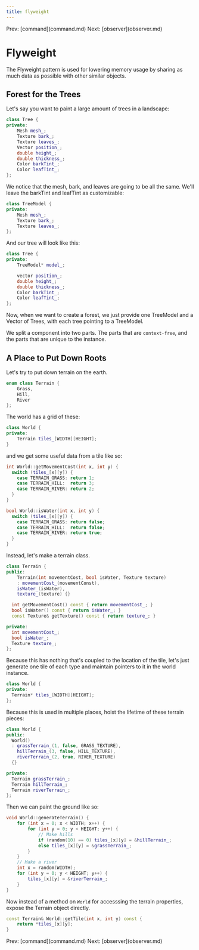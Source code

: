 ```yaml
---
title: flyweight
---
```


Prev: \[command](command.md) Next:
\[observer](observer.md)

# Flyweight

The Flyweight pattern is used for lowering memory usage by sharing as
much data as possible with other similar objects.

## Forest for the Trees

Let\'s say you want to paint a large amount of trees in a landscape:

```cpp
class Tree {
private:
    Mesh mesh_;
    Texture bark_;
    Texture leaves_;
    Vector position_;
    double height_;
    double thickness_;
    Color barkTint_;
    Color leafTint_;
};
```

We notice that the mesh, bark, and leaves are going to be all the same.
We\'ll leave the barkTint and leafTint as customizable:

```cpp
class TreeModel {
private:
    Mesh mesh_;
    Texture bark_;
    Texture leaves_;
};
```

And our tree will look like this:

```cpp
class Tree {
private:
    TreeModel* model_;

    vector position_;
    double height_;
    double thickness_;
    Color barkTint_;
    Color leafTint_;
};
```

Now, when we want to create a forest, we just provide one TreeModel and
a Vector of Trees, with each tree pointing to a TreeModel.

We split a component into two parts. The parts that are `context-free`,
and the parts that are unique to the instance.

## A Place to Put Down Roots

Let\'s try to put down terrain on the earth.

```cpp
enum class Terrain {
    Grass,
    Hill,
    River
};
```

The world has a grid of these:

```cpp
class World {
private:
    Terrain tiles_[WIDTH][HEIGHT];
}
```

and we get some useful data from a tile like so:

```cpp
int World::getMovementCost(int x, int y) {
  switch (tiles_[x][y]) {
    case TERRAIN_GRASS: return 1;
    case TERRAIN_HILL:  return 3;
    case TERRAIN_RIVER: return 2;
  }
}

bool World::isWater(int x, int y) {
  switch (tiles_[x][y]) {
    case TERRAIN_GRASS: return false;
    case TERRAIN_HILL:  return false;
    case TERRAIN_RIVER: return true;
  }
}
```

Instead, let\'s make a terrain class.

```cpp
class Terrain {
public:
    Terrain(int movementCost, bool isWater, Texture texture)
    : movementCost_(movementConst),
    isWater_(isWater),
    texture_(texture) {}

  int getMovementCost() const { return movementCost_; }
  bool isWater() const { return isWater_; }
  const Texture& getTexture() const { return texture_; }

private:
  int movementCost_;
  bool isWater_;
  Texture texture_;
};
```

Because this has nothing that\'s coupled to the location of the tile,
let\'s just generate one tile of each type and maintain pointers to it
in the world instance.

```cpp
class World {
private:
  Terrain* tiles_[WIDTH][HEIGHT];
};
```

Because this is used in multiple places, hoist the lifetime of these
terrain pieces:

```cpp
class World {
public:
  World()
  : grassTerrain_(1, false, GRASS_TEXTURE),
    hillTerrain_(3, false, HILL_TEXTURE),
    riverTerrain_(2, true, RIVER_TEXTURE)
  {}

private:
  Terrain grassTerrain_;
  Terrain hillTerrain_;
  Terrain riverTerrain_;
};
```

Then we can paint the ground like so:

```cpp
void World::generateTerrain() {
    for (int x = 0; x < WIDTH; x++) {
        for (int y = 0; y < HEIGHT; y++) {
            // Make hills
            if (random(10) == 0) tiles_[x][y] = &hillTerrain_;
            else tiles_[x][y] = &grassTerrain_;
        }
    }
    // Make a river
    int x = random(WIDTH);
    for (int y = 0; y < HEIGHT; y++) {
        tiles_[x][y] = &riverTerrain_;
    }
}
```

Now instead of a method on `World` for accesssing the terrain
properties, expose the Terrain object directly.

```cpp
const Terrain& World::getTile(int x, int y) const {
    return *tiles_[x][y];
}
```

Prev: \[command](command.md) Next:
\[observer](observer.md)
